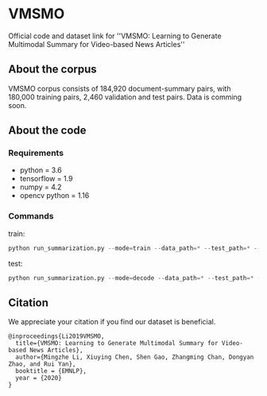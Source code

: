 # VMSMO
Official code and dataset link for ''VMSMO: Learning to Generate Multimodal Summary for Video-based News Articles''

## About the corpus
VMSMO corpus consists of 184,920 document-summary pairs, with 180,000 training pairs, 2,460 validation and test pairs.
Data is comming soon.

## About the code

### Requirements
<ul>
<li> python = 3.6
<li> tensorflow = 1.9
<li> numpy = 4.2
<li> opencv python = 1.16
</ul>

### Commands
train:
```python
python run_summarization.py --mode=train --data_path=* --test_path=* --vocab_path=* --log_root=logs --exp_name=vmsmo --max_enc_steps=100 --max_dec_stpes=30 --vocab_size=50000 --lr=0.001
```

test:
```python
python run_summarization.py --mode=decode --data_path=* --test_path=* --vocab_path=* --log_root=logs --exp_name=vmsmo --max_enc_steps=100 --max_dec_stpes=30 --vocab_size=50000 --lr=0.001
```


## Citation
We appreciate your citation if you find our dataset is beneficial.

```
@inproceedings{Li2019VMSMO,
  title={VMSMO: Learning to Generate Multimodal Summary for Video-based News Articles},
  author={Mingzhe Li, Xiuying Chen, Shen Gao, Zhangming Chan, Dongyan Zhao, and Rui Yan},
  booktitle = {EMNLP},
  year = {2020}
}
```
